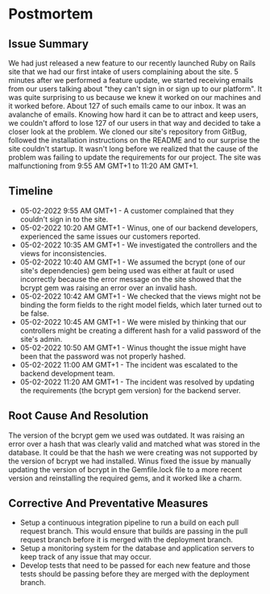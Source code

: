 # Postmortem



## Issue Summary

We had just released a new feature to our recently launched Ruby on Rails site that we had our first intake of users complaining about the site. 5 minutes after we performed a feature update, we started receiving emails from our users talking about "they can't sign in or sign up to our platform". It was quite surprising to us because we knew it worked on our machines and it worked before. About 127 of such emails came to our inbox. It was an avalanche of emails. Knowing how hard it can be to attract and keep users, we couldn't afford to lose 127 of our users in that way and decided to take a closer look at the problem. We cloned our site's repository from GitBug, followed the installation instructions on the README and to our surprise the site couldn't startup. It wasn't long before we realized that the cause of the problem was failing to update the requirements for our project. The site was malfunctioning from 9:55 AM GMT+1 to 11:20 AM GMT+1.

## Timeline

+ 05-02-2022 9:55 AM GMT+1 - A customer complained that they couldn't sign in to the site.
+ 05-02-2022 10:20 AM GMT+1 - Winus, one of our backend developers, experienced the same issues our customers reported.
+ 05-02-2022 10:35 AM GMT+1 - We investigated the controllers and the views for inconsistencies.
+ 05-02-2022 10:40 AM GMT+1 - We assumed the bcrypt (one of our site's dependencies) gem being used was either at fault or used incorrectly because the error message on the site showed that the bcrypt gem was raising an error over an invalid hash.
+ 05-02-2022 10:42 AM GMT+1 - We checked that the views might not be binding the form fields to the right model fields, which later turned out to be false.
+ 05-02-2022 10:45 AM GMT+1 - We were misled by thinking that our controllers might be creating a different hash for a valid password of the site's admin.
+ 05-02-2022 10:50 AM GMT+1 - Winus thought the issue might have been that the password was not properly hashed.
+ 05-02-2022 11:00 AM GMT+1 - The incident was escalated to the backend development team.
+ 05-02-2022 11:20 AM GMT+1 - The incident was resolved by updating the requirements (the bcrypt gem version) for the backend server.

## Root Cause And Resolution

The version of the bcrypt gem we used was outdated. It was raising an error over a hash that was clearly valid and matched what was stored in the database. It could be that the hash we were creating was not supported by the version of bcrypt we had installed. Winus fixed the issue by manually updating the version of bcrypt in the Gemfile.lock file to a more recent version and reinstalling the required gems, and it worked like a charm.

## Corrective And Preventative Measures

+ Setup a continuous integration pipeline to run a build on each pull request branch. This would ensure that builds are passing in the pull request branch before it is merged with the deployment branch.
+ Setup a monitoring system for the database and application servers to keep track of any issue that may occur.
+ Develop tests that need to be passed for each new feature and those tests should be passing before they are merged with the deployment branch.